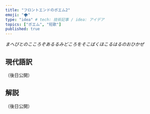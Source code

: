 ```yaml
---
title: "フロントエンドのポエム2"
emoji: "🌪"
type: "idea" # tech: 技術記事 / idea: アイデア
topics: ["ポエム", "短歌"]
published: true
---
```


_まへびとのこころぞあるるみどころをそこばくほこるはるのおひかぜ_

## 現代語訳

（後日公開）

## 解説

（後日公開）